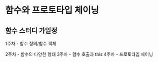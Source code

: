 # 함수와 프로토타입 체이닝

## 함수 스터디 가일정

1주차 - 함수 정의/함수 객체

2주차 - 함수의 다양한 형태
3주차 - 함수 호출과 this
4주차 - 프로토타입 체이닝
